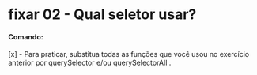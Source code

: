 # fixar 02 - Qual seletor usar?

#### Comando:

  [x] - Para praticar, substitua todas as funções que você usou no exercício anterior por 
  querySelector e/ou querySelectorAll .
